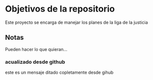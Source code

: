 # Objetivos de la repositorio

Este proyecto se encarga de manejar los planes de la liga de la justicia


## Notas
Pueden hacer lo que quieran...

### acualizado desde github
este es un mensaje ditado copletamente desde gihub
